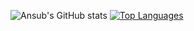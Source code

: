 ![Ansub's GitHub stats](https://github-readme-stats.vercel.app/api?username=ansub&show_icons=&private_count=true)
[![Top Languages](https://github-readme-stats.vercel.app/api/top-langs/?username=ansub&layout=compact)]()
